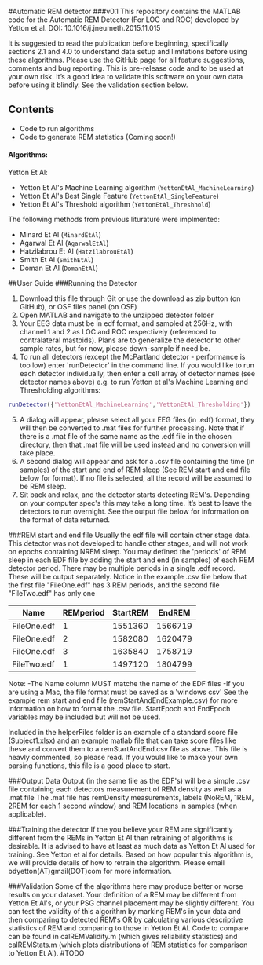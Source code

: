 #Automatic REM detector
###v0.1
This repository contains the MATLAB code for the Automatic REM Detector (For LOC and ROC) developed by Yetton et al.
DOI: 10.1016/j.jneumeth.2015.11.015
 
It is suggested to read the publication before beginning, specifically sections 2.1 and 4.0 to understand data setup and limitations before using these algorithms. 
Please use the GitHub page for all feature suggestions, comments and bug reporting. This is pre-release code and to be used at your own risk. It’s a good idea to validate this software on your own data before using it blindly. See the validation section below.
 
## Contents
* Code to run algorithms
* Code to generate REM statistics (Coming soon!)
 
#### Algorithms:
Yetton Et Al:  
* Yetton Et Al's Machine Learning algorithm (```YettonEtAl_MachineLearning```)
* Yetton Et Al's Best Single Feature (```YettonEtAl_SingleFeature```)
* Yetton Et Al's Threshold algorithm (```YettonEtAl_Threshhold```)
 
The following methods from previous liturature were implmented:  
* Minard Et Al (```MinardEtAl```)
* Agarwal Et Al (```AgarwalEtAl```)
* Hatzilabrou Et Al (```HatzilabrouEtAl```)
* Smith Et Al (```SmithEtAl```)
* Doman Et Al (```DomanEtAl```)
 
##User Guide
###Running the Detector
 
1. Download this file through Git or use the download as zip button (on GitHub), or OSF files panel (on OSF)
2. Open MATLAB and navigate to the unzipped detector folder
3. Your EEG data must be in edf format, and sampled at 256Hz, with channel 1 and 2 as LOC and ROC respectively (referenced to contralateral mastoids). Plans are to generalize the detector to other sample rates, but for now, please down-sample if need be.
4. To run all detectors (except the McPartland detector - performance is too low) enter 'runDetector' in the command line.
If you would like to run each detector individually, then enter a cell array of detector names (see detector names above) e.g. to run Yetton et al's Machine Learning and Thresholding algorithms:
```matlab 
runDetector({'YettonEtAl_MachineLearning','YettonEtAl_Thresholding'})
```
 
5. A dialog will appear, please select all your EEG files (in .edf) format, they will then be converted to .mat files for further processing. Note that if there is a .mat file of the same name as the .edf file in the chosen directory, then that .mat file will be used instead and no conversion will take place.
6. A second dialog will appear and ask for a .csv file containing the time (in samples) of the start and end of REM sleep (See REM start and end file below for format). If no file is selected, all the record will be assumed to be REM sleep.
7. Sit back and relax, and the detector starts detecting REM's. Depending on your computer spec's this may take a long time. It’s best to leave the detectors to run overnight. See the output file below for information on the format of data returned.   
 
###REM start and end file
Usually the edf file will contain other stage data. This detector was not developed to handle other stages, and will not work on epochs containing NREM sleep. You may defined the 'periods' of REM sleep in each EDF file by adding the start and end (in samples) of each REM detector period. There may be multiple periods in a single .edf record. These will be output separately. Notice in the example .csv file below that the first file "FileOne.edf" has 3 REM periods, and the second file "FileTwo.edf" has only one
 
| Name                      | REMperiod | StartREM | EndREM  |
|---------------------------|-----------|----------|---------|
| FileOne.edf               | 1         | 1551360  | 1566719 |
| FileOne.edf               | 2         | 1582080  | 1620479 |
| FileOne.edf               | 3         | 1635840  | 1758719 |
| FileTwo.edf               | 1         | 1497120  | 1804799 |
 
Note:
-The Name column MUST matche the name of the EDF files
-If you are using a Mac, the file format must be saved as a 'windows csv'
See the example rem start and end file (remStartAndEndExample.csv) for more information on how to format the .csv file. StartEpoch and EndEpoch variables may be included but will not be used.

Included in the helperFiles folder is an example of a standard score file (Subject1.xlsx) and an example matlab file that can take score files like these and convert them to a remStartAndEnd.csv file as above. This file is heavly commented, so please read.
If you would like to make your own parsing functions, this file is a good place to start.
 
###Output Data
Output (in the same file as the EDF's) will be a simple .csv file containing each detectors measurement of REM density as well as a .mat file
The .mat file has remDensity measurements, labels (NoREM, 1REM, 2REM for each 1 second window) and REM locations in samples (when applicable).
 
###Training the detector
If the you believe your REM are significantly different from the REMs in Yetton Et Al then retraining of algorithms is desirable. It is advised to have at least as much data as Yetton Et Al used for training. See Yetton et al for details.
Based on how popular this algorithm is, we will provide details of how to retrain the algorithm. Please email bdyetton(AT)gmail(DOT)com for more information.
 
###Validation
Some of the algorithms here may produce better or worse results on your dataset. Your definition of a REM may be different from Yetton Et Al's, or your PSG channel placement may be slightly different. You can test the validity of this algorithm by marking REM's in your data and then comparing to detected REM's OR by calculating various descriptive statistics of REM and comparing to those in Yetton Et Al.
Code to compare can be found in calREMValidity.m (which gives reliability statistics) and calREMStats.m (which plots distributions of REM statistics for comparison to Yetton Et Al). #TODO
